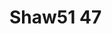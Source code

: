 <a name="material" />

# Shaw51 47
<script type="application/ld+json">
  {
    "@context": "https://schema.org/",
    "@type": "ChemicalSubstance",
    "http://purl.org/dc/terms/conformsTo":
      {
        "@type": "CreativeWork",
        "@id": "https://bioschemas.org/profiles/ChemicalSubstance/0.4-RELEASE/"
      },
    "@id": "https://egonw.github.io/nanowiki/nanowiki77.html#material",
    "name": "Shaw51 47",
    "sameAs: "http://127.0.0.1/mediawiki/index.php/Special:URIResolver/Shaw51_47"
  }
</script>

